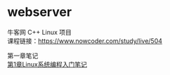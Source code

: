 # webserver
牛客网 C++ Linux 项目  
课程链接：https://www.nowcoder.com/study/live/504  

第一章笔记  
[第1章Linux系统编程入门笔记](https://github.com/huyup1e2n3g/WebServer/blob/main/doc/%E7%AC%AC1%E7%AB%A0Linux%E7%B3%BB%E7%BB%9F%E7%BC%96%E7%A8%8B%E5%85%A5%E9%97%A8%E7%AC%94%E8%AE%B0.md)  
